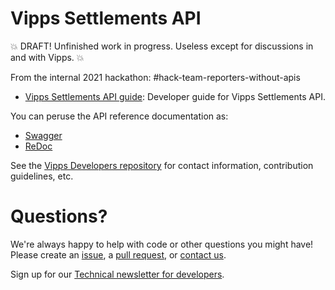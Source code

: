 # Vipps Settlements API

💥 DRAFT! Unfinished work in progress. Useless except for discussions in and with Vipps. 💥

From the internal 2021 hackathon: #hack-team-reporters-without-apis

* [Vipps Settlements API guide](vipps-settlements-api.md): Developer guide for Vipps Settlements API.

You can peruse the API reference documentation as:
* [Swagger](https://vippsas.github.io/vipps-settlements-api/)
* [ReDoc](https://vippsas.github.io/vipps-settlements-api/redoc.html)

See the [Vipps Developers repository](https://github.com/vippsas/vipps-developers)
for contact information, contribution guidelines, etc.

# Questions?

We're always happy to help with code or other questions you might have!
Please create an [issue](https://github.com/vippsas/vipps-ecom-api/issues),
a [pull request](https://github.com/vippsas/vipps-ecom-api/pulls),
or [contact us](https://github.com/vippsas/vipps-developers/blob/master/contact.md).

Sign up for our [Technical newsletter for developers](https://github.com/vippsas/vipps-developers/tree/master/newsletters).
